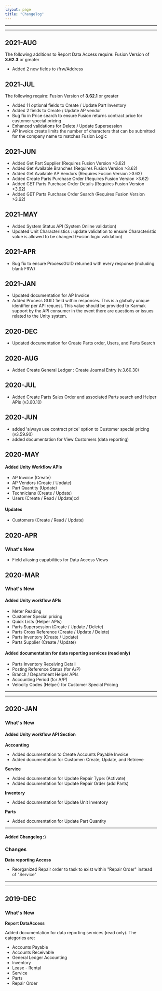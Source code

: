 ```yaml
---
layout: page
title: "Changelog"
---
```


---
---
## 2021-AUG
The following additions to Report Data Access require: Fusion Version of **3.62.3** or greater
* Added 2 new fields to /frw/Address


## 2021-JUL
The following require: Fusion Version of **3.62.1** or greater
* Added 11 optional fields to Create / Update Part Inventory  
* Added 2 fields to Create / Update AP vendor
* Bug fix in Price search to ensure Fusion returns contract price for customer special pricing
* Enhanced validations for Delete / Update Supersession
* AP Invoice create limits the number of characters that can be submitted for the company name to matches Fusion Logic


## 2021-JUN
* Added Get Part Supplier     (Requires Fusion Version >3.62)
* Added Get Available Branches    (Requires Fusion Version >3.62)
* Added Get Available AP Vendors    (Requires Fusion Version >3.62)
* Added Create Parts Purchase Order    (Requires Fusion Version >3.62)
* Added GET Parts Purchase Order Details    (Requires Fusion Version >3.62)
* Added GET Parts Purchase Order Search    (Requires Fusion Version >3.62)


## 2021-MAY
* Added System Status API (System Online validation)
* Updated Unit Characteristics :  update validation to ensure Characteristic value is allowed to be changed (Fusion logic validation) 

## 2021-APR
* Bug fix to ensure ProcessGUID returned with every response (including blank FRW)

## 2021-JAN
* Updated documentation for AP Invoice 
* Added Process GUID field within responses.  This is a globally unique identifier per API request.  This value should be provided to Karmak support by the API consumer in the event there are questions or issues related to the Unity system.

## 2020-DEC
* Updated documentation for Create Parts order, Users, and Parts Search

## 2020-AUG
* Added Create General Ledger : Create Journal Entry  (v.3.60.30)

## 2020-JUL
* Added Create Parts Sales Order and associated Parts search and Helper APis (v3.60.10)

## 2020-JUN
* added 'always use contract price' option to Customer special pricing  (v3.59.90)
* added documentation for View Customers (data reporting)


## 2020-MAY

#### Added Unity Workflow APIs
* AP Invoice (Create)
* AP Vendors (Create / Update)
* Part Quantity (Update)
* Technicians (Create / Update)
* Users (Create / Read / Update)cd

#### Updates
* Customers (Create / Read / Update)

## 2020-APR
### What's New
* Field aliasing capabilities for Data Access Views


## 2020-MAR
### What's New

#### Added Unity workflow APIs
* Meter Reading
* Customer Special pricing
* Quick Lists (Helper APIs)
* Parts Supersession (Create / Update / Delete)
* Parts Cross Reference (Create / Update / Delete)
* Parts Inventory (Create / Update) 
* Parts Supplier (Create / Update)

#### Added documentation for data reporting services (read only)
* Parts Inventory Receiving Detail
* Posting Reference Status (for A/P)
* Branch / Department Helper APIs
* Accounting Period (for A/P)
* Velocity Codes (Helper) for Customer Special Pricing


---
---

## 2020-JAN
### What's New

#### Added Unity workflow API Section
**Accounting**
 * Added documentation to Create Accounts Payable Invoice
 * Added documentation for Customer: Create, Update, and Retrieve

**Service**
 * Added documentation for Update Repair Type: (Activate)
 * Added documentation for Update Repair Order (add Parts)
	
**Inventory**
 * Added documentation for Update Unit Inventory
	
**Parts**
 * Added documentation for Update Part Quantity

---

#### Added Changelog :)


### Changes

**Data reporting Access**
* Reorganized Repair order to task to exist within "Repair Order" instead of "Service"

---
---

## 2019-DEC
### What's New

**Report DataAccess**


Added documentation for data reporting services (read only). The categories are:

* Accounts Payable
* Accounts Receivable
* General Ledger Accounting
* Inventory
* Lease - Rental
* Service
* Parts
* Repair Order


